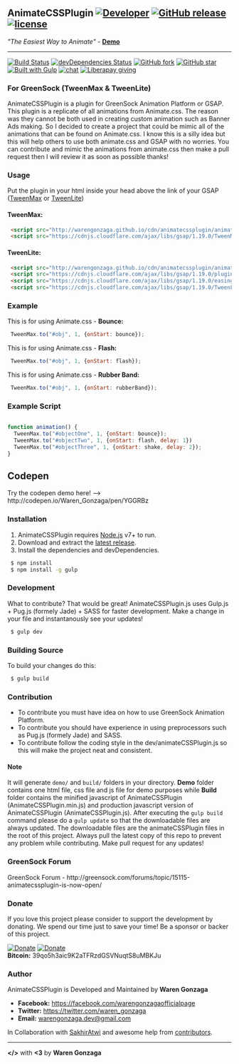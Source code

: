 ## AnimateCSSPlugin [![Developer](https://img.shields.io/badge/Developed%20by-WarenGonzaga-blue.svg)](https://github.com/WarenGonzaga/) [![GitHub release](https://img.shields.io/github/release/WarenGonzaga/AnimateCSSPlugin.svg)](https://github.com/WarenGonzaga/AnimateCSSPlugin/releases) [![license](https://img.shields.io/badge/license-MIT-blue.svg)](https://opensource.org/licenses/MIT)
<i>"The Easiest Way to Animate"</i> - **[Demo](http://warengonzaga.github.io/sites/animatecssplugin.html)**
***
[![Build Status](https://travis-ci.org/WarenGonzaga/AnimateCSSPlugin.svg?branch=master)](https://travis-ci.org/WarenGonzaga/AnimateCSSPlugin) [![devDependencies Status](https://david-dm.org/WarenGonzaga/AnimateCSSPlugin/dev-status.svg)](https://david-dm.org/WarenGonzaga/AnimateCSSPlugin?type=dev) [![GitHub fork](https://img.shields.io/github/forks/WarenGonzaga/AnimateCSSPlugin.svg)](https://github.com/WarenGonzaga/AnimateCSSPlugin)
[![GitHub star](https://img.shields.io/github/stars/WarenGonzaga/AnimateCSSPlugin.svg)](https://github.com/WarenGonzaga/AnimateCSSPlugin) [![Built with Gulp](https://img.shields.io/badge/Built%20with-GULP-%23CF4646.svg)](http://gulpjs.com/) [![chat](https://img.shields.io/badge/chat-gitter-green.svg)](https://gitter.im/animatecssplugin/Lobby)
[![Liberapay giving](http://img.shields.io/liberapay/receives/WarenGonzaga.svg?logo=liberapay)](https://github.com/WarenGonzaga/AnimateCSSPlugin)

### For GreenSock (TweenMax & TweenLite) </h3>
<p>AnimateCSSPlugin is a plugin for GreenSock Animation Platform or GSAP. This plugin is a replicate of all animations from Animate.css. The reason was they cannot be both used in creating custom animation such as Banner Ads making. So I decided to create a project that could be mimic all of the animations that can be found on Animate.css. I know this is a silly idea but this will help others to use both animate.css and GSAP with no worries. You can contribute and mimic the animations from animate.css then make a pull request then I will review it as soon as possible thanks!</p>

<h3> Usage </h3>
<p>Put the plugin in your html inside your head above the link of your GSAP (<u>TweenMax</u> or <u>TweenLite</u>)</p>

<h4> TweenMax: </h4>

```html
 <script src="http://warengonzaga.github.io/cdn/animatecssplugin/animateCSSPlugin.min.js"></script>
 <script src="https://cdnjs.cloudflare.com/ajax/libs/gsap/1.19.0/TweenMax.min.js"></script>
```

<h4> TweenLite: </h4>

```html
 <script src="http://warengonzaga.github.io/cdn/animatecssplugin/animateCSSPlugin.min.js"></script>
 <script src="https://cdnjs.cloudflare.com/ajax/libs/gsap/1.19.0/plugins/CSSPlugin.min.js"></script>
 <script src="https://cdnjs.cloudflare.com/ajax/libs/gsap/1.19.0/easing/EasePack.min.js"></script>
 <script src="https://cdnjs.cloudflare.com/ajax/libs/gsap/1.19.0/TweenLite.min.js"></script>
```

<h3> Example </h3>

<p>This is for using Animate.css - <b>Bounce:</b></p>

```javascript
 TweenMax.to("#obj", 1, {onStart: bounce});
```

<p>This is for using Animate.css - <b>Flash:</b></p>

```javascript
 TweenMax.to("#obj", 1, {onStart: flash});
```

<p>This is for using Animate.css - <b>Rubber Band:</b></p>

```javascript
 TweenMax.to("#obj", 1, {onStart: rubberBand});
```

<h3> Example Script </h3>

```javascript

function animation() {
  TweenMax.to("#objectOne", 1, {onStart: bounce});
  TweenMax.to("#objectTwo", 1, {onStart: flash, delay: 1})
  TweenMax.to("#objectThree", 1, {onStart: shake, delay: 2});
}

```

<h2> Codepen </h2>
Try the codepen demo here! --> http://codepen.io/Waren_Gonzaga/pen/YGGRBz

<h3> Installation </h3>

1. AnimateCSSPlugin requires [Node.js](https://nodejs.org/) v7+ to run.
2. Download and extract the [latest release](https://github.com/WarenGonzaga/AnimateCSSPlugin/releases).
3. Install the dependencies and devDependencies.

```sh
 $ npm install
 $ npm install -g gulp
```

<h3> Development </h3>
What to contribute? That would be great!
AnimateCSSPlugin.js uses Gulp.js + Pug.js (formely Jade) + SASS for faster development. Make a change in your file and instantanously see your updates!

```sh
 $ gulp dev
```

<h3> Building Source </h3>
To build your changes do this:

```sh
 $ gulp build
```

<h3> Contribution </h3>

* To contribute you must have idea on how to use GreenSock Animation Platform.
* To contribute you should have experience in using preprocessors such as Pug.js (formely Jade) and SASS.
* To contribute follow the coding style in the dev/animateCSSPlugin.js so this will make the project neat and consistent.

<h4>Note</h4>

It will generate `demo/` and `build/` folders in your directory. **Demo** folder contains one html file, css file and js file for demo purposes while **Build** folder contains the minified javascript of AnimateCSSPlugin (AnimateCSSPlugin.min.js) and production javascript version of AnimateCSSPlugin (AnimateCSSPlugin.js). After executing the `gulp build` command please do a `gulp update` so that the downloadable files are always updated. The downloadable files are the animateCSSPlugin files in the root of this project. Always pull the latest copy of this repo to prevent any problem while contributing. Make pull request for any updates!

<h3> GreenSock Forum </h3>
GreenSock Forum - http://greensock.com/forums/topic/15115-animatecssplugin-is-now-open/

<h3>Donate</h3>
If you love this project please consider to support the development by donating. We spend our time just to save your time! Be a sponsor or backer of this project.<br>

[![Donate](https://img.shields.io/badge/Donate-PayPal-blue.svg)](https://paypal.me/warengonzagaofficial)
[![Donate](https://img.shields.io/badge/Donate-Buy%20Me%20A%20Coffee-orange.svg)](https://www.buymeacoffee.com/warengonzagadev)<br>
**Bitcoin:** 39qo5h3aic9K2aTFRzdGSVNuqtS8uMBKJu

<h3>Author</h3>

AnimateCSSPlugin is Developed and Maintained by **Waren Gonzaga**

* **Facebook:** https://facebook.com/warengonzagaofficialpage
* **Twitter:** https://twitter.com/waren_gonzaga
* **Email:** warengonzaga.dev@gmail.com

In Collaboration with [SakhirAtwi](https://github/SakhirAtwi) and awesome help from [contributors](https://github.com/WarenGonzaga/AnimateCSSPlugin/graphs/contributors).

***
**</>** with **<3** by **Waren Gonzaga**
